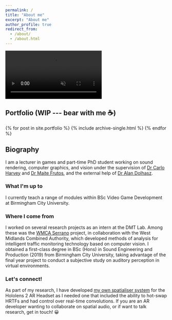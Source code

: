 ```yaml
---
permalink: /
title: "About me"
excerpt: "About me"
author_profile: true
redirect_from: 
  - /about/
  - /about.html
---
```


<!-- Use it like any other HTML element -->

<div class="video-container">
  <video controls loading="lazy" muted>
    <source src="assets/video/sizzle.mp4" type="video/mp4">
    Your browser does not support the video tag.
  </video>
</div>

## Portfolio (WIP --- bear with me :coffee:)

{% for post in site.portfolio %}
  {% include archive-single.html %}
{% endfor %}

## Biography
I am a lecturer in games and part-time PhD student working on sound rendering, computer graphics, and vision under the supervision of [Dr Carlo Harvey](https://www.bcu.ac.uk/computing/about-us/our-staff/carlo-harvey) and [Dr Maite Frutos](https://www.bcu.ac.uk/computing/about-us/our-staff/dr-maite-frutos-pascual), and the external help of [Dr Alan Dolhasz](https://www.linkedin.com/in/dolhasz/?originalSubdomain=uk).

### What I'm up to
I currently teach a range of modules within BSc Video Game Development at Birmingham City University. 

### Where I come from
I worked on several research projects as an intern at the DMT Lab. Among these was the [WMCA Serrano](https://www.bcu.ac.uk/computing/research/digital-media-technology/research-projects/a-vision-based-system-for-road-traffic-monitoring) project, in collaboration with the West Midlands Combined Authority, which developed methods of analysis for intelligent traffic monitoring technology based on computer vision. I obtained a first-class degree in BSc (Hons) in Sound Engineering and Production (2019) from Birmingham City University, taking advantage of the final year project to conduct a subjective study on auditory perception in virtual environments.

### Let's connect!
As part of my research, I have developed [my own spatialiser system](https://github.com/MattXV/DSPToolbox) for the Hololens 2 AR Headset as I needed one that included the ability to hot-swap HRTFs and had control over real-time convolutions. If you are an AR developer wanting to collaborate on spatial audio, or if want to talk research, get in touch! &#128512;
